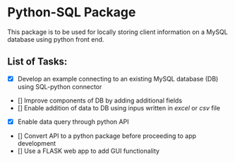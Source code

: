 # Python-SQL Package 
This package is to be used for locally storing client information on a MySQL database using python front end.

## List of Tasks:

- [x] Develop an example connecting to an existing MySQL database (DB) using SQL-python connector
- [] Improve components of DB by adding additional fields
- [] Enable addition of data to DB using inpus written in *excel* or *csv* file
- [x] Enable data query through python API
- [] Convert API to a python package before proceeding to app development
- [] Use a FLASK web app to add GUI functionality 